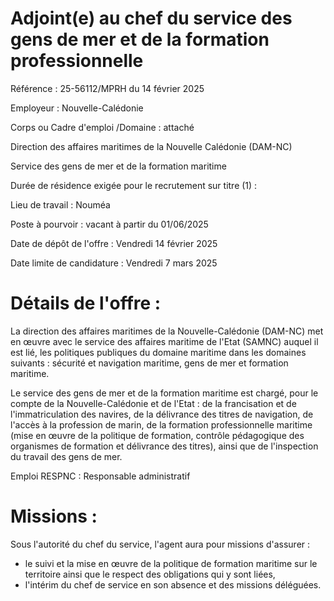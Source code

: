# Adjoint(e) au chef du service des gens de mer et de la formation professionnelle

Référence : 25-56112/MPRH du 14 février 2025

Employeur : Nouvelle-Calédonie

Corps ou Cadre d'emploi /Domaine : attaché

Direction des affaires maritimes de la Nouvelle Calédonie (DAM-NC)

Service des gens de mer et de la formation maritime

Durée de résidence exigée pour le recrutement sur titre (1) :

Lieu de travail : Nouméa

Poste à pourvoir : vacant à partir du 01/06/2025

Date de dépôt de l'offre : Vendredi 14 février 2025

Date limite de candidature : Vendredi 7 mars 2025

# Détails de l'offre :

La direction des affaires maritimes de la Nouvelle-Calédonie (DAM-NC) met en œuvre avec le service des affaires maritime de l'Etat (SAMNC) auquel il est lié, les politiques publiques du domaine maritime dans les domaines suivants : sécurité et navigation maritime, gens de mer et formation maritime.

Le service des gens de mer et de la formation maritime est chargé, pour le compte de la Nouvelle-Calédonie et de l'Etat : de la francisation et de l'immatriculation des navires, de la délivrance des titres de navigation, de l'accès à la profession de marin, de la formation professionnelle maritime (mise en œuvre de la politique de formation, contrôle pédagogique des organismes de formation et délivrance des titres), ainsi que de l'inspection du travail des gens de mer.

Emploi RESPNC : Responsable administratif

# Missions :

Sous l'autorité du chef du service, l'agent aura pour missions d'assurer :

- le suivi et la mise en œuvre de la politique de formation maritime sur le territoire ainsi que le respect des obligations qui y sont liées,
- l'intérim du chef de service en son absence et des missions déléguées.